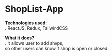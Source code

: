 # ShopList-App

**Technologies used:**\
. ReactJS, Redux, TailwindCSS 

**What it does?**\
. it allows user to add shops, 
  \
  so other users can know if shop is open or closed

